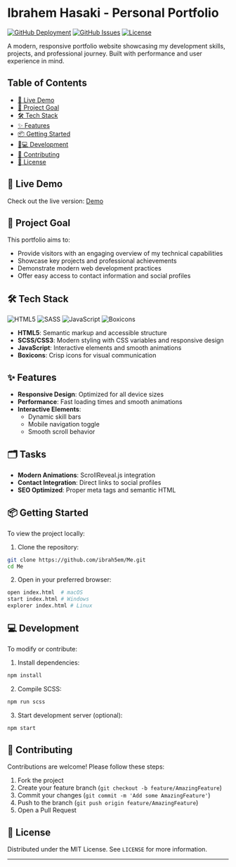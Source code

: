 
# Ibrahem Hasaki - Personal Portfolio 

[![GitHub Deployment](https://img.shields.io/github/deployments/ibrah5em/Me/github-pages?label=Deployment)](https://ibrah5em.github.io/Me/)
[![GitHub Issues](https://img.shields.io/github/issues/ibrah5em/Me)](https://github.com/ibrah5em/Me/issues)
[![License](https://img.shields.io/badge/License-MIT-blue.svg)](LICENSE)

A modern, responsive portfolio website showcasing my development skills, projects, and professional journey. Built with performance and user experience in mind.


## Table of Contents

- [🚀 Live Demo](#-live-demo)
- [🎯 Project Goal](#-project-goal)
- [🛠 Tech Stack](#-tech-stack)
- [✨ Features](#-features)
- [📦 Getting Started](#-getting-started)
- [🧑💻 Development](#-development)
- [🤝 Contributing](#-contributing)
- [📄 License](#-license)

## 🚀 Live Demo

Check out the live version: [Demo](https://ibrah5em.github.io/Me/)

## 🎯 Project Goal

This portfolio aims to:
- Provide visitors with an engaging overview of my technical capabilities
- Showcase key projects and professional achievements
- Demonstrate modern web development practices
- Offer easy access to contact information and social profiles

## 🛠 Tech Stack

![HTML5](https://img.shields.io/badge/-HTML5-E34F26?logo=html5&logoColor=white)
![SASS](https://img.shields.io/badge/-SASS-CC6699?logo=sass&logoColor=white)
![JavaScript](https://img.shields.io/badge/-JavaScript-F7DF1E?logo=javascript&logoColor=black)
![Boxicons](https://img.shields.io/badge/-Boxicons-2DDE98?logo=boxicons&logoColor=white)

- **HTML5**: Semantic markup and accessible structure
- **SCSS/CSS3**: Modern styling with CSS variables and responsive design
- **JavaScript**: Interactive elements and smooth animations
- **Boxicons**: Crisp icons for visual communication

## ✨ Features

- **Responsive Design**: Optimized for all device sizes
- **Performance**: Fast loading times and smooth animations
- **Interactive Elements**:
  - Dynamic skill bars
  - Mobile navigation toggle
  - Smooth scroll behavior
 
## 🗂 Tasks 

- **Modern Animations**: ScrollReveal.js integration
- **Contact Integration**: Direct links to social profiles
- **SEO Optimized**: Proper meta tags and semantic HTML

## 📦 Getting Started

To view the project locally:

1. Clone the repository:

```bash
git clone https://github.com/ibrah5em/Me.git
cd Me
```

2. Open in your preferred browser:
   
```bash
open index.html  # macOS
start index.html # Windows
explorer index.html # Linux
```

## 💻 Development

To modify or contribute:

1. Install dependencies:
```bash
npm install
```

2. Compile SCSS:
   
```bash
npm run scss
```

3. Start development server (optional):
   
```bash
npm start
```

## 🤝 Contributing

Contributions are welcome! Please follow these steps:

1. Fork the project
2. Create your feature branch (`git checkout -b feature/AmazingFeature`)
3. Commit your changes (`git commit -m 'Add some AmazingFeature'`)
4. Push to the branch (`git push origin feature/AmazingFeature`)
5. Open a Pull Request

## 📄 License

Distributed under the MIT License. See `LICENSE` for more information.

---



